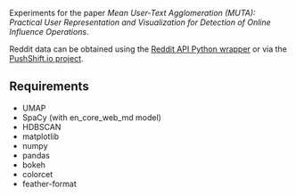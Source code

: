 Experiments for the paper *Mean User-Text Agglomeration (MUTA): Practical User Representation and Visualization for Detection of Online Influence Operations*.

Reddit data can be obtained using the [Reddit API Python wrapper](https://praw.readthedocs.io/en/stable/) or via the [PushShift.io project](https://pushshift.io/).

## Requirements

- UMAP
- SpaCy (with en_core_web_md model)
- HDBSCAN
- matplotlib
- numpy
- pandas
- bokeh
- colorcet
- feather-format

